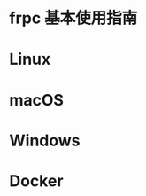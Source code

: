 # frpc 基本使用指南

<!-- tabs:start -->

# **Linux**

[](_usage/linux.md ':include')

# **macOS**

[](_usage/macos.md ':include')

# **Windows**

[](_usage/windows.md ':include')

# **Docker**

[](_usage/docker.md ':include')

<!-- tabs:end -->
